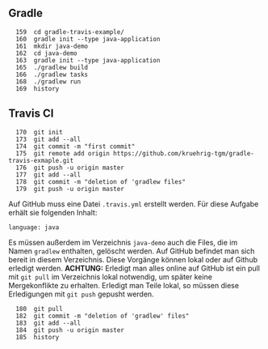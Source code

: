 ## Gradle
      159  cd gradle-travis-example/
      160  gradle init --type java-application
      161  mkdir java-demo
      162  cd java-demo
      163  gradle init --type java-application
      165  ./gradlew build
      166  ./gradlew tasks
      168  ./gradlew run
      169  history

## Travis CI
      170  git init
      173  git add --all
      174  git commit -m "first commit"
      175  git remote add origin https://github.com/kruehrig-tgm/gradle-travis-exmaple.git
      176  git push -u origin master
      177  git add --all
      178  git commit -m "deletion of 'gradlew files"
      179  git push -u origin master
Auf GitHub muss eine Datei `.travis.yml` erstellt werden. Für diese Aufgabe erhält sie folgenden Inhalt:
    
    language: java

Es müssen außerdem im Verzeichnis `java-demo`  auch die Files, die im Namen `gradlew` enthalten, gelöscht werden. Auf GitHub befindet man sich bereit in diesem Verzeichnis. Diese Vorgänge können lokal oder auf Github erledigt werden.
**ACHTUNG:** Erledigt man alles online auf GitHub ist ein pull mit `git pull` im Verzeichnis lokal notwendig, um später keine Mergekonflikte zu erhalten. Erledigt man Teile lokal, so müssen diese Erledigungen mit `git push` gepusht werden.

      180  git pull
      182  git commit -m "deletion of 'gradlew' files"
      183  git add --all
      184  git push -u origin master
      185  history
